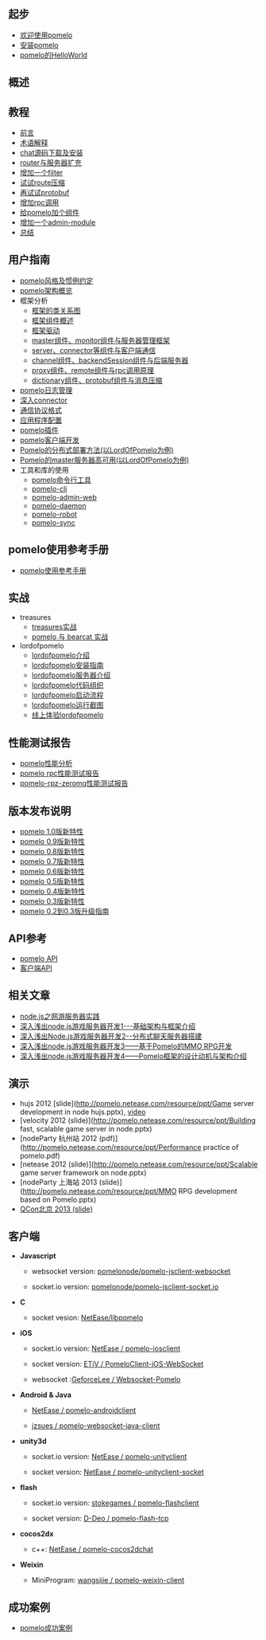 起步
--------
*  [欢迎使用pomelo](起步/欢迎使用pomelo "欢迎使用pomelo")
*  [安装pomelo](起步/安装pomelo "安装pomelo")
*  [pomelo的HelloWorld](起步/pomelo的HelloWorld "hello world")

概述
----------


教程
------------------
* [前言](教程/前言 "前言")
* [术语解释](教程/术语解释 "术语解释")
* [chat源码下载及安装](教程/chat源码下载与安装 "chat源码下载与安装")
* [router与服务器扩充](教程/扩充服务器 "扩充服务器")
* [增加一个filter](教程/增加filter "增加filter")
* [试试route压缩](教程/试试route压缩 "试试route压缩")
* [再试试protobuf](教程/protobuf压缩 "再试试protobuf")
* [增加rpc调用](教程/增加rpc调用 "增加rpc调用")
* [给pomelo加个组件](教程/给pomelo加个组件 "给pomelo加个组件")
* [增加一个admin-module](教程/增加admin-module  "增加一个admin-module")
* [总结](教程/总结 "chat总结")

用户指南
-----------------
* [pomelo风格及惯例约定](用户指南/风格与约定 "风格与约定")
* [pomelo架构概览](用户指南/pomelo架构概览)
* 框架分析
  -  [框架的类关系图](用户指南/框架类关系图 "框架类关系图")
  -  [框架组件概述](用户指南/组件概述 "组件概述")
  -  [框架驱动](用户指南/框架驱动 "框架驱动")
  -  [master组件、monitor组件与服务器管理框架](用户指南/服务器管理框架 "服务器管理")
  -  [server、connector等组件与客户端通信](用户指南/与客户端通信 "客户端连接管理")
  -  [channel组件、backendSession组件与后端服务器](用户指南/后端服务器 "后端服务器")
  -  [proxy组件、remote组件与rpc调用原理](用户指南/rpc调用原理 "rpc调用")
  -  [dictionary组件、protobuf组件与消息压缩](用户指南/消息压缩  "dict与route压缩")
* [pomelo日志管理](用户指南/pomelo日志管理 "pomelo日志")
* [深入connector](用户指南/connector实现 "connector支持")
* [通信协议格式](用户指南/协议格式 "底层通信格式")
* [应用程序配置](用户指南/应用程序配置 "应用程序配置")
* [pomelo插件](https://github.com/NetEase/pomelo/wiki/plugin%E6%96%87%E6%A1%A3)
* [pomelo客户端开发](用户指南/pomelo客户端开发 "pomelo客户端应用")
* [Pomelo的分布式部署方法(以LordOfPomelo为例)](用户指南/Pomelo的分布式部署方法)
* [Pomelo的master服务器高可用(以LordOfPomelo为例)](用户指南/Pomelo的master服务器高可用)
* 工具和库的使用
  -  [pomelo命令行工具](用户指南/pomelo命令行工具 "pomelo命令行使用")
  -  [pomelo-cli](用户指南/pomelo-cli "pomelo-cli使用")
  -  [pomelo-admin-web](用户指南/pomelo-admin-web "pomelo-admin-web工具的使用")
  -  [pomelo-daemon](用户指南/pomelo-daemon "pomelo-daemon的使用")
  -  [pomelo-robot](用户指南/pomelo-robot "pomelo-robot使用")
  -  [pomelo-sync](用户指南/pomelo-sync "pomelo-sync使用")

pomelo使用参考手册
----------------
* [pomelo使用参考手册](https://github.com/NetEase/pomelo/wiki/Pomelo%E4%BD%BF%E7%94%A8%E5%8F%82%E8%80%83%E6%89%8B%E5%86%8C)

实战
----------------

*  treasures
    * [treasures实战](实战/Treasures实战)
    * [pomelo 与 bearcat 实战](https://github.com/bearcatnode/treasures)
*  lordofpomelo
    - [lordofpomelo介绍](实战/LordOfPomelo介绍) 
    - [lordofpomelo安装指南](实战/LordOfPomelo安装指南)
    - [lordofpomelo服务器介绍](实战/LordOfPomelo服务器介绍)
    - [lordofpomelo代码组织](实战/LordOfPomelo代码组织)
    - [lordofpomelo启动流程](实战/LordOfPomelo启动流程)
    - [lordofpomelo运行截图](http://pomelo.netease.com/demo.html)
    - [线上体验lordofpomelo](http://pomelo.netease.com/lordofpomelo/)

性能测试报告
----------------
* [pomelo性能分析](性能测试报告/pomelo性能分析 "pomelo性能分析")
* [pomelo rpc性能测试报告](https://github.com/NetEase/pomelo/wiki/pomelo-rpc%E6%80%A7%E8%83%BD%E6%B5%8B%E8%AF%95%E6%8A%A5%E5%91%8A)
* [pomelo-rpz-zeromq性能测试报告](https://github.com/NetEase/pomelo/wiki/pomelo-rpc-zeromq%E6%80%A7%E8%83%BD%E6%B5%8B%E8%AF%95%E6%8A%A5%E5%91%8A)

版本发布说明
------------------
* [pomelo 1.0版新特性](https://github.com/NetEase/pomelo/wiki/pomelo-1.0%E6%96%B0%E7%89%B9%E6%80%A7)
* [pomelo 0.9版新特性](https://github.com/NetEase/pomelo/wiki/pomelo-0.9%E6%96%B0%E7%89%B9%E6%80%A7)
* [pomelo 0.8版新特性](https://github.com/NetEase/pomelo/wiki/pomelo-0.8%E6%96%B0%E7%89%B9%E6%80%A7)
* [pomelo 0.7版新特性](https://github.com/NetEase/pomelo/wiki/pomelo-0.7%E7%89%88%E6%96%B0%E7%89%B9%E6%80%A7)
* [pomelo 0.6版新特性](https://github.com/NetEase/pomelo/wiki/pomelo-0.6%E7%89%88%E6%96%B0%E7%89%B9%E6%80%A7)
* [pomelo 0.5版新特性](https://github.com/NetEase/pomelo/wiki/Pomelo-0.5%E6%96%B0%E7%89%B9%E6%80%A7)
* [pomelo 0.4版新特性](https://github.com/NetEase/pomelo/wiki/Pomelo-0.4%E6%96%B0%E7%89%B9%E6%80%A7)
* [pomelo 0.3版新特性](https://github.com/NetEase/pomelo/wiki/Pomelo-0.3新特性)
* [pomelo 0.2到0.3版升级指南](https://github.com/NetEase/pomelo/wiki/Pomelo-0.2到0.3升级指南)

API参考
-----------------
* [pomelo API](http://pomelo.netease.com/api.html "pomelo API")
* [客户端API](pomelo客户端开发#web端api简介 "pomelo 客户端开发")

相关文章
-----------------

* [node.js之网游服务器实践](http://www.infoq.com/cn/articles/nodeJs-online-game)
* [深入浅出node.js游戏服务器开发1---基础架构与框架介绍](http://www.infoq.com/cn/articles/game-server-development-1)
* [深入浅出Node.js游戏服务器开发2--分布式聊天服务器搭建](http://www.infoq.com/cn/articles/game-server-development-2)
* [深入浅出node.js游戏服务器开发3——基于Pomelo的MMO RPG开发](http://www.infoq.com/cn/articles/game-server-development-3)
* [深入浅出node.js游戏服务器开发4——Pomelo框架的设计动机与架构介绍](http://www.infoq.com/cn/articles/design-motivation-and-introduction-of-Pomelo-framework)

演示
----------

* hujs 2012 [slide](http://pomelo.netease.com/resource/ppt/Game server development in node hujs.pptx),   [video](http://www.infoq.com/cn/presentations/Game-Server-node)
* [velocity 2012 (slide)](http://pomelo.netease.com/resource/ppt/Building fast, scalable game server in node.pptx)
* [nodeParty 杭州站 2012 (pdf)](http://pomelo.netease.com/resource/ppt/Performance practice of pomelo.pdf)
* [netease 2012 (slide)](http://pomelo.netease.com/resource/ppt/Scalable game server framework on node.pptx)
* [nodeParty 上海站 2013 (slide)](http://pomelo.netease.com/resource/ppt/MMO RPG development based on Pomelo.pptx)
* [QCon北京 2013 (slide)](http://vdisk.weibo.com/s/zcoJj)

客户端
--------------

* **Javascript**

   * websocket version: [pomelonode/pomelo-jsclient-websocket](https://github.com/pomelonode/pomelo-jsclient-websocket) 

   * socket.io version: [pomelonode/pomelo-jsclient-socket.io](https://github.com/pomelonode/pomelo-jsclient-socket.io) 

* **C**

   * socket vesion: [NetEase/libpomelo](https://github.com/NetEase/libpomelo/)

* **iOS**

   * socket.io version: [NetEase / pomelo-iosclient](https://github.com/NetEase/pomelo-iosclient)

   * socket version: [ETiV / PomeloClient-iOS-WebSocket](https://github.com/ETiV/PomeloClient-iOS-WebSocket)

   * websocket :[GeforceLee / Websocket-Pomelo](https://github.com/GeforceLee/Websocket-Pomelo)

* **Android & Java**

   * [NetEase / pomelo-androidclient](https://github.com/NetEase/pomelo-androidclient)

   * [jzsues / pomelo-websocket-java-client](https://github.com/jzsues/pomelo-websocket-java-client)

* **unity3d**

   * socket.io version: [NetEase / pomelo-unityclient](https://github.com/NetEase/pomelo-unityclient)

   * socket version: [NetEase / pomelo-unityclient-socket](https://github.com/NetEase/pomelo-unityclient-socket)

* **flash**

   * socket.io version: [stokegames / pomelo-flashclient](https://github.com/stokegames/pomelo-flashclient)

   * socket version: [D-Deo / pomelo-flash-tcp](https://github.com/D-Deo/pomelo-flash-tcp)

* **cocos2dx**

  * c++: [NetEase / pomelo-cocos2dchat](https://github.com/NetEase/pomelo-cocos2dchat)

* **Weixin**

  * MiniProgram: [wangsijie / pomelo-weixin-client](https://github.com/wangsijie/pomelo-weixin-client)

成功案例
--------------

* [pomelo成功案例](https://github.com/NetEase/pomelo/wiki/Pomelo%E6%88%90%E5%8A%9F%E6%A1%88%E4%BE%8B)